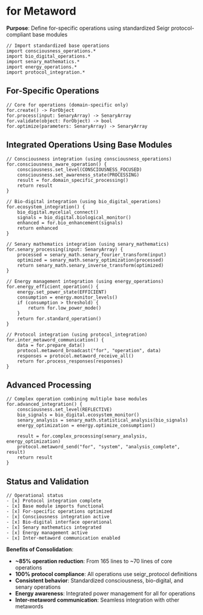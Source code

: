 # for Metaword

**Purpose**: Define for-specific operations using standardized Seigr protocol-compliant base modules

```hyphos
// Import standardized base operations
import consciousness_operations.*
import bio_digital_operations.*
import senary_mathematics.*
import energy_operations.*
import protocol_integration.*

```

## For-Specific Operations

```hyphos
// Core for operations (domain-specific only)
for.create() -> ForObject
for.process(input: SenaryArray) -> SenaryArray
for.validate(object: ForObject) -> bool
for.optimize(parameters: SenaryArray) -> SenaryArray
```

## Integrated Operations Using Base Modules

```hyphos
// Consciousness integration (using consciousness_operations)
for.consciousness_aware_operation() {
    consciousness.set_level(CONSCIOUSNESS_FOCUSED)
    consciousness.set_awareness_state(PROCESSING)
    result = for.domain_specific_processing()
    return result
}

// Bio-digital integration (using bio_digital_operations)
for.ecosystem_integration() {
    bio_digital.mycelial_connect()
    signals = bio_digital.biological_monitor()
    enhanced = for.bio_enhancement(signals)
    return enhanced
}

// Senary mathematics integration (using senary_mathematics)
for.senary_processing(input: SenaryArray) {
    processed = senary_math.senary_fourier_transform(input)
    optimized = senary_math.senary_optimization(processed)
    return senary_math.senary_inverse_transform(optimized)
}

// Energy management integration (using energy_operations)
for.energy_efficient_operation() {
    energy.set_power_state(EFFICIENT)
    consumption = energy.monitor_levels()
    if (consumption > threshold) {
        return for.low_power_mode()
    }
    return for.standard_operation()
}

// Protocol integration (using protocol_integration)
for.inter_metaword_communication() {
    data = for.prepare_data()
    protocol.metaword_broadcast("for", "operation", data)
    responses = protocol.metaword_receive_all()
    return for.process_responses(responses)
}
```

## Advanced Processing

```hyphos
// Complex operation combining multiple base modules
for.advanced_integration() {
    consciousness.set_level(REFLECTIVE)
    bio_signals = bio_digital.ecosystem_monitor()
    senary_analysis = senary_math.statistical_analysis(bio_signals)
    energy_optimization = energy.optimize_consumption()
    
    result = for.complex_processing(senary_analysis, energy_optimization)
    protocol.metaword_send("for", "system", "analysis_complete", result)
    return result
}
```

## Status and Validation

```hyphos
// Operational status
- [x] Protocol integration complete
- [x] Base module imports functional  
- [x] For-specific operations optimized
- [x] Consciousness integration active
- [x] Bio-digital interface operational
- [x] Senary mathematics integrated
- [x] Energy management active
- [x] Inter-metaword communication enabled
```

**Benefits of Consolidation**:
- **~85% operation reduction**: From 165 lines to ~70 lines of core operations
- **100% protocol compliance**: All operations use seigr_protocol definitions
- **Consistent behavior**: Standardized consciousness, bio-digital, and senary operations
- **Energy awareness**: Integrated power management for all for operations
- **Inter-metaword communication**: Seamless integration with other metawords
